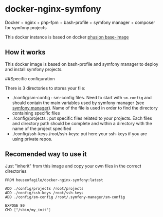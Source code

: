 # docker-nginx-symfony

Docker + nginx + php-fpm + bash-profile + symfony manager + composer for symfony projects

This docker instance is based on docker [phusion base-image](https://github.com/phusion/baseimage-docker)

## How it works
This docker image is based on bash-profile and symfony manager to deploy and install symfony projects.

##Specific configuration

There is 3 directories to stores your file:
* ./config/sm-config : sm-config files. Need to start with `sm-config` and should contain the main variables used by symfony manager (see [symfony manager](https://github.com/jmeyo/dacorp-symfony-manager)). Name of the file is used in order to find the directory containing specific files
* ./config/projects : put specific files related to your projects. Each files and directory path should be complete and within a directory with the name of the project specified
* ./config/ssh-keys /root/ssh-keys: put here your ssh-keys if you are using private repos.



## Recomended way to use it
Just "inherit" from this image and copy your own files in the correct directories

    FROM houseofagile/docker-nginx-symfony:latest

    ADD ./config/projects /root/projects
    ADD ./config/ssh-keys /root/ssh-keys
    ADD ./config/sm-config /root/.symfony-manager/sm-config

    EXPOSE 80
    CMD ["/sbin/my_init"]




